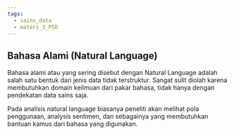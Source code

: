 ```yaml
---
tags:
  - sains_data
  - materi_3_PSD
---
```

## Bahasa Alami (Natural Language)

Bahasa alami atau yang sering disebut dengan Natural Language adalah salah satu bentuk dari jenis data tidak terstruktur. Sangat sulit diolah karena membutuhkan domain keilmuan dari pakar bahasa, tidak hanya dengan pendekatan data sains saja.

Pada analisis natural language biasanya peneliti akan melihat pola penggunaan, analysis sentimen, dan sebagainya yang membutuhkan bantuan kamus dari bahasa yang digunakan.

